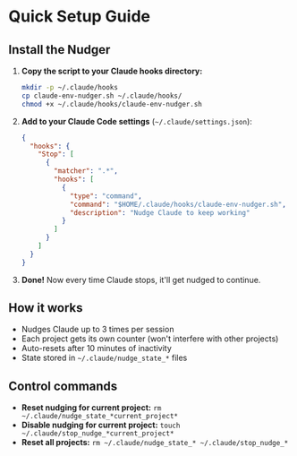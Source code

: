 # Quick Setup Guide

## Install the Nudger

1. **Copy the script to your Claude hooks directory:**
   ```bash
   mkdir -p ~/.claude/hooks
   cp claude-env-nudger.sh ~/.claude/hooks/
   chmod +x ~/.claude/hooks/claude-env-nudger.sh
   ```

2. **Add to your Claude Code settings** (`~/.claude/settings.json`):
   ```json
   {
     "hooks": {
       "Stop": [
         {
           "matcher": ".*",
           "hooks": [
             {
               "type": "command",
               "command": "$HOME/.claude/hooks/claude-env-nudger.sh",
               "description": "Nudge Claude to keep working"
             }
           ]
         }
       ]
     }
   }
   ```

3. **Done!** Now every time Claude stops, it'll get nudged to continue.

## How it works

- Nudges Claude up to 3 times per session
- Each project gets its own counter (won't interfere with other projects)
- Auto-resets after 10 minutes of inactivity
- State stored in `~/.claude/nudge_state_*` files

## Control commands

- **Reset nudging for current project:** `rm ~/.claude/nudge_state_*current_project*`
- **Disable nudging for current project:** `touch ~/.claude/stop_nudge_*current_project*`
- **Reset all projects:** `rm ~/.claude/nudge_state_* ~/.claude/stop_nudge_*`